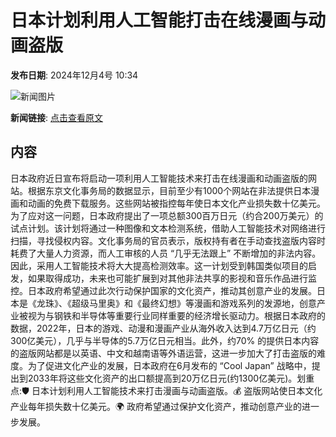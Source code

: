 # 日本计划利用人工智能打击在线漫画与动画盗版

**发布日期**: 2024年12月4号 10:34

![新闻图片](https://pic.chinaz.com/picmap/201907161125497680_29.jpg)

**新闻链接**: [点击查看原文](https://www.aibase.com/zh/news/13680)

## 内容

日本政府近日宣布将启动一项利用人工智能技术来打击在线漫画和动画盗版的网站。根据东京文化事务局的数据显示，目前至少有1000个网站在非法提供日本漫画和动画的免费下载服务。这些网站被指控每年使日本文化产业损失数十亿美元。为了应对这一问题，日本政府提出了一项总额300百万日元（约合200万美元）的试点计划。该计划将通过一种图像和文本检测系统，借助人工智能技术对网络进行扫描，寻找侵权内容。文化事务局的官员表示，版权持有者在手动查找盗版内容时耗费了大量人力资源，而人工审核的人员 “几乎无法跟上” 不断增加的非法内容。因此，采用人工智能技术将大大提高检测效率。这一计划受到韩国类似项目的启发，如果取得成功，未来也可能扩展到对其他非法共享的影视和音乐作品进行监控。日本政府希望通过此次行动保护国家的文化资产，推动其创意产业的发展。日本是《龙珠》、《超级马里奥》和《最终幻想》等漫画和游戏系列的发源地，创意产业被视为与钢铁和半导体等重要行业同样重要的经济增长驱动力。根据日本政府的数据，2022年，日本的游戏、动漫和漫画产业从海外收入达到4.7万亿日元（约300亿美元），几乎与半导体的5.7万亿日元相当。此外，约70% 的提供日本内容的盗版网站都是以英语、中文和越南语等外语运营，这进一步加大了打击盗版的难度。为了促进文化产业的发展，日本政府在6月发布的 “Cool Japan” 战略中，提出到2033年将这些文化资产的出口额提高到20万亿日元(约1300亿美元)。划重点:🛡️ 日本计划利用人工智能技术来打击漫画与动画盗版。💰 盗版网站使日本文化产业每年损失数十亿美元。🌍 政府希望通过保护文化资产，推动创意产业的进一步发展。
